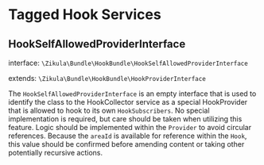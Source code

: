 Tagged Hook Services
====================

HookSelfAllowedProviderInterface
--------------------------------

interface: `\Zikula\Bundle\HookBundle\HookSelfAllowedProviderInterface`

extends: `\Zikula\Bundle\HookBundle\HookProviderInterface`

The `HookSelfAllowedProviderInterface` is an empty interface that is used to identify the class to the HookCollector
service as a special HookProvider that is allowed to hook to its own `HookSubscribers`. No special implementation is
required, but care should be taken when utilizing this feature. Logic should be implemented within the `Provider` to
avoid circular references. Because the `areaId` is available for reference within the `Hook`, this value should be
confirmed before amending content or taking other potentially recursive actions.
